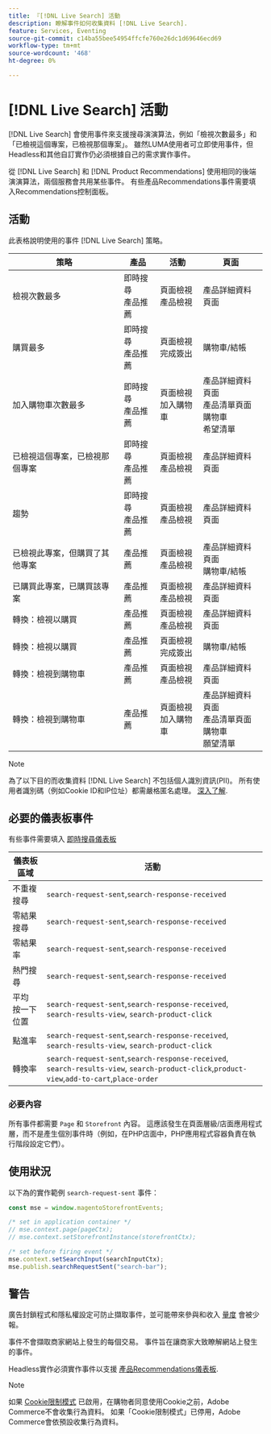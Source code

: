 ```yaml
---
title: 『[!DNL Live Search] 活動
description: 瞭解事件如何收集資料 [!DNL Live Search].
feature: Services, Eventing
source-git-commit: c14ba55bee54954ffcfe760e26dc1d69646ecd69
workflow-type: tm+mt
source-wordcount: '468'
ht-degree: 0%

---
```


# [!DNL Live Search] 活動

[!DNL Live Search] 會使用事件來支援搜尋演演算法，例如「檢視次數最多」和「已檢視這個專案，已檢視那個專案」。 雖然LUMA使用者可立即使用事件，但Headless和其他自訂實作仍必須根據自己的需求實作事件。

從 [!DNL Live Search] 和 [!DNL Product Recommendations] 使用相同的後端演演算法，兩個服務會共用某些事件。 有些產品Recommendations事件需要填入Recommendations控制面板。

## 活動

此表格說明使用的事件 [!DNL Live Search] 策略。

| 策略 | 產品 | 活動 | 頁面 |
| --- | --- | --- | ---|
| 檢視次數最多 | 即時搜尋<br>產品推薦 | 頁面檢視<br>產品檢視 | 產品詳細資料頁面 |
| 購買最多 | 即時搜尋<br>產品推薦 | 頁面檢視<br>完成簽出 | 購物車/結帳 |
| 加入購物車次數最多 | 即時搜尋<br>產品推薦 | 頁面檢視<br>加入購物車 | 產品詳細資料頁面<br>產品清單頁面<br>購物車<br>希望清單 |
| 已檢視這個專案，已檢視那個專案 | 即時搜尋<br>產品推薦 | 頁面檢視<br>產品檢視 | 產品詳細資料頁面 |
| 趨勢 | 即時搜尋<br>產品推薦 | 頁面檢視<br>產品檢視 | 產品詳細資料頁面 |
| 已檢視此專案，但購買了其他專案 | 產品推薦 | 頁面檢視<br>產品檢視 | 產品詳細資料頁面<br>購物車/結帳 |
| 已購買此專案，已購買該專案 | 產品推薦 | 頁面檢視<br>產品檢視 | 產品詳細資料頁面 |
| 轉換：檢視以購買 | 產品推薦 | 頁面檢視<br>產品檢視 | 產品詳細資料頁面 |
| 轉換：檢視以購買 | 產品推薦 | 頁面檢視<br>完成簽出 | 購物車/結帳 |
| 轉換：檢視到購物車 | 產品推薦 | 頁面檢視<br>產品檢視 | 產品詳細資料頁面 |
| 轉換：檢視到購物車 | 產品推薦 | 頁面檢視<br>加入購物車 | 產品詳細資料頁面<br>產品清單頁面<br>購物車<br>願望清單 |

>[!NOTE]
>
>為了以下目的而收集資料 [!DNL Live Search] 不包括個人識別資訊(PII)。 所有使用者識別碼（例如Cookie ID和IP位址）都需嚴格匿名處理。 [深入了解](https://www.adobe.com/privacy/experience-cloud.html).

## 必要的儀表板事件

有些事件需要填入 [即時搜尋儀表板](https://experienceleague.adobe.com/docs/commerce-merchant-services/live-search/live-search-admin/performance.html)

| 儀表板區域 | 活動 |
| ----- | ---- | 
| 不重複搜尋 | `search-request-sent`,`search-response-received` |
| 零結果搜尋 | `search-request-sent`,`search-response-received` |
| 零結果率 | `search-request-sent`,`search-response-received` |
| 熱門搜尋 | `search-request-sent`,`search-response-received` |
| 平均 按一下位置 | `search-request-sent`,`search-response-received`, `search-results-view`, `search-product-click` |
| 點進率 | `search-request-sent`,`search-response-received`, `search-results-view`, `search-product-click` |
| 轉換率 | `search-request-sent`,`search-response-received`, `search-results-view`, `search-product-click`,`product-view`,`add-to-cart`,`place-order` |

### 必要內容

所有事件都需要 `Page` 和 `Storefront` 內容。 這應該發生在頁面層級/店面應用程式層，而不是產生個別事件時（例如，在PHP店面中，PHP應用程式容器負責在執行階段設定它們）。

## 使用狀況

以下為的實作範例 `search-request-sent` 事件：

```javascript
const mse = window.magentoStorefrontEvents;

/* set in application container */
// mse.context.page(pageCtx);
// mse.context.setStorefrontInstance(storefrontCtx);

/* set before firing event */
mse.context.setSearchInput(searchInputCtx);
mse.publish.searchRequestSent("search-bar");
```

## 警告

廣告封鎖程式和隱私權設定可防止擷取事件，並可能帶來參與和收入 [量度](workspace.md) 會被少報。

事件不會擷取商家網站上發生的每個交易。 事件旨在讓商家大致瞭解網站上發生的事件。

Headless實作必須實作事件以支援 [產品Recommendations儀表板](../product-recommendations/events.md).

>[!NOTE]
>
>如果 [Cookie限制模式](https://experienceleague.adobe.com/docs/commerce-admin/start/compliance/privacy/compliance-cookie-law.html) 已啟用，在購物者同意使用Cookie之前，Adobe Commerce不會收集行為資料。 如果「Cookie限制模式」已停用，Adobe Commerce會依預設收集行為資料。
